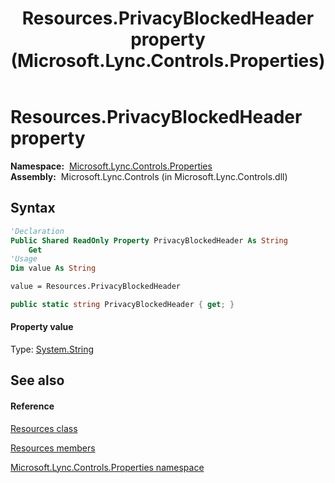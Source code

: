﻿---
title: Resources.PrivacyBlockedHeader property  (Microsoft.Lync.Controls.Properties)
TOCTitle: 'PrivacyBlockedHeader property '
ms:assetid: P:Microsoft.Lync.Controls.Properties.Resources.PrivacyBlockedHeader_DI_3_UC_OCS14MrefLyncWPF
ms:mtpsurl: https://msdn.microsoft.com/en-us/library/microsoft.lync.controls.properties.resources.privacyblockedheader_di_3_uc_ocs14mreflyncwpf(v=office.15)
ms:contentKeyID: 48598095
ms.date: 07/28/2014
mtps_version: v=office.15
f1_keywords:
- Microsoft.Lync.Controls.Properties.Resources.PrivacyBlockedHeader
dev_langs:
- CSharp
- JScript
- VB
- other
---

# Resources.PrivacyBlockedHeader property

**Namespace:**  [Microsoft.Lync.Controls.Properties](microsoft-lync-controls-properties-namespace_1.md)  
**Assembly:**  Microsoft.Lync.Controls (in Microsoft.Lync.Controls.dll)

## Syntax

``` vb
'Declaration
Public Shared ReadOnly Property PrivacyBlockedHeader As String
    Get
'Usage
Dim value As String

value = Resources.PrivacyBlockedHeader
```

``` csharp
public static string PrivacyBlockedHeader { get; }
```

#### Property value

Type: [System.String](http://msdn2.microsoft.com/en-us/library/s1wwdcbf)  

## See also

#### Reference

[Resources class](resources-class-microsoft-lync-controls-properties_1.md)

[Resources members](resources-members-microsoft-lync-controls-properties_1.md)

[Microsoft.Lync.Controls.Properties namespace](microsoft-lync-controls-properties-namespace_1.md)

